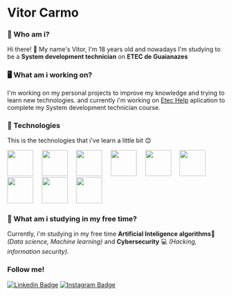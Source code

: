 # Vitor Carmo

<!--
**Vitor-Carmo/Vitor-Carmo** is a ✨ _special_ ✨ repository because its `README.md` (this file) appears on your GitHub profile.
-->
 ### 🙂 Who am i?
 Hi there! 👋 My name's Vitor, I'm 18 years old and nowadays I'm studying to be a **System development technician** on **ETEC de Guaianazes**
 
 ### 🖥 What am i working on?
 I'm working on my personal projects to improve my knowledge and trying to learn new technologies.
 and currently i'm working on [Etec Help](https://github.com/Sirius-tcc) aplication to complete my System development technician course.
 
 
 ### 🚀 Technologies
 This is the technologies that i've learn a little bit 😊
 
 <img src="https://external-content.duckduckgo.com/iu/?u=https%3A%2F%2Fwww.freepngimg.com%2Fdownload%2Fandroid%2F72537-icons-python-programming-computer-social-tutorial.png&f=1&nofb=1" width="60px"/> &nbsp; &nbsp; <img src="https://external-content.duckduckgo.com/iu/?u=https%3A%2F%2Fupload.wikimedia.org%2Fwikipedia%2Fcommons%2Fthumb%2F9%2F99%2FUnofficial_JavaScript_logo_2.svg%2F240px-Unofficial_JavaScript_logo_2.svg.png&f=1&nofb=1" width="60px"/> &nbsp; &nbsp; <img src="https://external-content.duckduckgo.com/iu/?u=http%3A%2F%2Fwww.wrherbert.com%2Fimages%2Ficons%2Ficon_java.png&f=1&nofb=1" width="60px"/> &nbsp; &nbsp; <img src="https://external-content.duckduckgo.com/iu/?u=https%3A%2F%2Fappjoy.org%2Fwp-content%2Fuploads%2F2016%2F05%2FAndroid-Studio-Logo.png&f=1&nofb=1" width="60px"/> &nbsp; &nbsp; <img src="https://external-content.duckduckgo.com/iu/?u=https%3A%2F%2Fcdn2.iconfinder.com%2Fdata%2Ficons%2Fdesigner-skills%2F128%2Fcode-programming-php-software-develop-command-language-512.png&f=1&nofb=1" width="60px"/> &nbsp; &nbsp; <img src="https://external-content.duckduckgo.com/iu/?u=https%3A%2F%2Fcdn4.iconfinder.com%2Fdata%2Ficons%2Flogos-3%2F600%2FReact.js_logo-512.png&f=1&nofb=1" width="60px"/> &nbsp; &nbsp; <img src="https://external-content.duckduckgo.com/iu/?u=https%3A%2F%2Freadyspace.com.hk%2Fwp-content%2Fuploads%2F2017%2F11%2Flogo-hexagon.png&f=1&nofb=1" height="60px"/>   &nbsp; &nbsp; <img src="https://external-content.duckduckgo.com/iu/?u=https%3A%2F%2Fimages.vexels.com%2Fmedia%2Fusers%2F3%2F166383%2Fisolated%2Fpreview%2F6024bc5746d7436c727825dc4fc23c22-html-programming-language-icon-by-vexels.png&f=1&nofb=1" width="60px"/> &nbsp; &nbsp; <img src="https://external-content.duckduckgo.com/iu/?u=http%3A%2F%2Fwww.myiconfinder.com%2Fuploads%2Ficonsets%2F8b61de4c84033266e15317a6eb9fda2d-css3.png&f=1&nofb=1" width="60px"/> 
 
 
 
 ### 🤔 What am i studying in my free time?
 Currently, i'm studying in my free time  **Artificial Inteligence algorithms**🤖 _(Data science, Machine learning)_ and  **Cybersecurity** 💻 _(Hacking, information security)_.

### Follow me!
[![Linkedin Badge](https://img.shields.io/badge/-LinkedIn-blue?style=flat-square&logo=Linkedin&logoColor=white)](https://www.linkedin.com/in/vitor-carmo-57a9a81b0/) [![Instagram Badge](https://img.shields.io/badge/-Instagram-C13584?style=flat-square&labelColor=C13584&logo=instagram&logoColor=white)](https://www.instagram.com/pseudovitor/)


